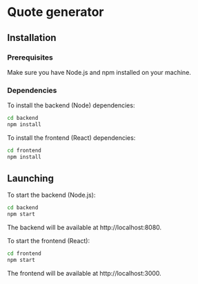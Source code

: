 
# Quote generator

## Installation

### Prerequisites

Make sure you have Node.js and npm installed on your machine.

### Dependencies

To install the backend (Node) dependencies:

```bash
cd backend
npm install
```
To install the frontend (React) dependencies:

```bash
cd frontend
npm install
```

## Launching 

To start the backend (Node.js):

```bash
cd backend
npm start
```

The backend will be available at http://localhost:8080.


To start the frontend (React):

```bash
cd frontend
npm start
```
The frontend will be available at http://localhost:3000.


